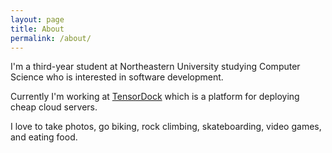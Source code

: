```yaml
---
layout: page
title: About
permalink: /about/
---
```


I'm a third-year student at Northeastern University studying Computer Science who is interested in software development. 

Currently I'm working at [TensorDock](https://tensordock.com) which is a platform for deploying cheap cloud servers.

I love to take photos, go biking, rock climbing, skateboarding, video games, and eating food.


